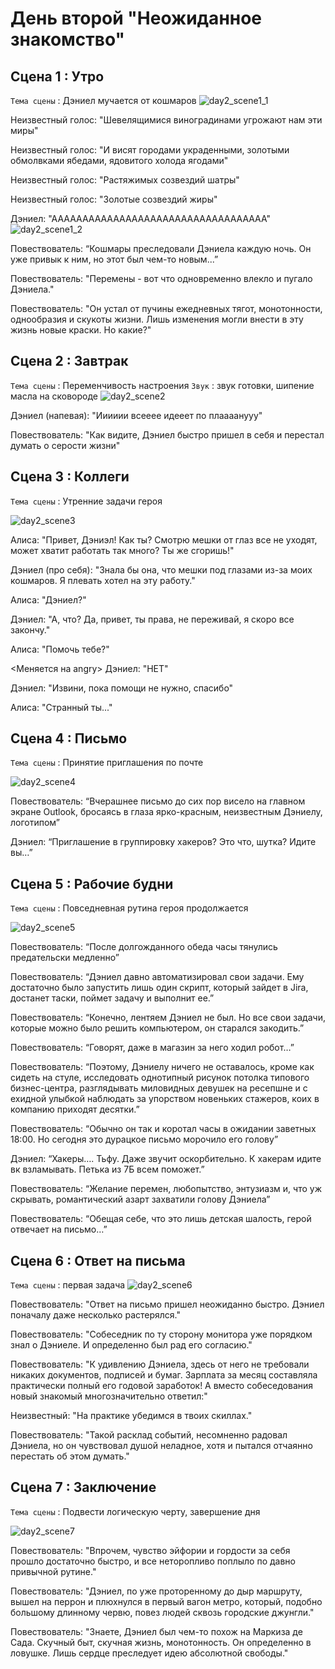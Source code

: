 # День второй "Неожиданное знакомство"

## Сцена 1 : Утро
`Тема сцены` : Дэниел мучается от кошмаров
![day2_scene1_1](https://github.com/Yarik7Fedorov/NovellaUrfu/assets/92790655/ebc7d85d-ddaa-485f-92cd-d40ca2bdf731)



Неизвестный голос: "Шевелящимися виноградинами угрожают нам эти миры"

Неизвестный голос: "И висят городами украденными, золотыми обмолвками ябедами, ядовитого холода ягодами"

Неизвестный голос: "Растяжимых созвездий шатры"

Неизвестный голос: "Золотые созвездий жиры"

Дэниел: "ААААААААААААААААААААААААААААААААААА"
![day2_scene1_2](https://github.com/Yarik7Fedorov/NovellaUrfu/assets/92790655/92e72d12-1005-4142-a3bc-a9b5df82179e)

Повествователь: “Кошмары преследовали Дэниела каждую ночь. Он уже привык к ним, но этот был чем-то новым...”

Повествователь: "Перемены - вот что одновременно влекло и пугало Дэниела."

Повествователь: "Он устал от пучины ежедневных тягот, монотонности, однообразия и скукоты жизни. Лишь изменения могли внести в эту жизнь новые краски. Но какие?"

## Сцена 2 : Завтрак

`Тема сцены` : Переменчивость настроения
`Звук` : звук готовки, шипение масла на сковороде
![day2_scene2](https://github.com/Yarik7Fedorov/NovellaUrfu/assets/92790655/a01877a8-ffe5-45ef-b91d-80a006641c98)


Дэниел (напевая): "Ииииии всееее идееет по плаааанууу"

Повествователь: "Как видите, Дэниел быстро пришел в себя и перестал думать о серости жизни"

## Сцена 3 : Коллеги

`Тема сцены` : Утренние задачи героя

![day2_scene3](https://github.com/Yarik7Fedorov/NovellaUrfu/assets/92790655/add404f6-966e-4538-9e58-bca78fa9c050)


Алиса: "Привет, Дэниэл! Как ты? Смотрю мешки от глаз все не уходят, может хватит работать так много? Ты же сгоришь!"

Дэниел (про себя): "Знала бы она, что мешки под глазами из-за моих кошмаров. Я плевать хотел на эту работу."

Алиса: "Дэниел?"

Дэниел: "А, что? Да, привет, ты права, не переживай, я скоро все закончу."

Алиса: "Помочь тебе?"

<Меняется на angry>
Дэниел: "НЕТ"

Дэниел: "Извини, пока помощи не нужно, спасибо"

Алиса: "Странный ты..."

## Сцена 4 : Письмо

`Тема сцены` : Принятие приглашения по почте

![day2_scene4](https://github.com/Yarik7Fedorov/NovellaUrfu/assets/92790655/3cef299c-18bd-40f5-9683-f5ce415d0df2)


Повествователь: “Вчерашнее письмо до сих пор висело на главном экране Outlook, бросаясь в глаза ярко-красным, неизвестным Дэниелу, логотипом”

Дэниел: “Приглашение в группировку хакеров? Это что, шутка? Идите вы…”

## Сцена 5 : Рабочие будни

`Тема сцены` : Повседневная рутина героя продолжается

![day2_scene5](https://github.com/Yarik7Fedorov/NovellaUrfu/assets/92790655/3f1d8135-9c68-46a2-a6d7-39e824fce801)


Повествователь: “После долгожданного обеда часы тянулись предательски медленно”

Повествователь: “Дэниел давно автоматизировал свои задачи. Ему достаточно было запустить лишь один скрипт, который зайдет в Jira, достанет таски, поймет задачу и выполнит ее.”

Повествователь: “Конечно, лентяем Дэниел не был. Но все свои задачи, которые можно было решить компьютером, он старался закодить.”

Повествователь: “Говорят,  даже в магазин за него ходил робот…”

Повествователь: “Поэтому, Дэниелу ничего не оставалось, кроме как сидеть на стуле, исследовать однотипный рисунок потолка типового бизнес-центра, разглядывать миловидных девушек на ресепшне и с ехидной улыбкой наблюдать за упорством новеньких стажеров, коих в компанию приходят десятки.” 

Повествователь: “Обычно он так и коротал часы в ожидании заветных 18:00. Но сегодня это дурацкое письмо морочило его голову”

Дэниел: “Хакеры…. Тьфу. Даже звучит оскорбительно. К хакерам идите вк взламывать. Петька из 7Б всем поможет.”

Повествователь: “Желание перемен, любопытство, энтузиазм и, что уж скрывать, романтический азарт захватили голову Дэниела”

Повествователь: “Обещая себе, что это лишь детская шалость, герой отвечает на письмо…”

## Сцена 6 : Ответ на письма

`Teма сцены` : первая задача
![day2_scene6](https://github.com/Yarik7Fedorov/NovellaUrfu/assets/92790655/048b584b-a1a6-4ccf-99f0-bf583cf0026d)


Повествователь: "Ответ на письмо пришел неожиданно быстро. Дэниел поначалу даже несколько растерялся."

Повествователь: "Собеседник по ту сторону монитора уже порядком знал о Дэниеле. И определенно был рад его согласию."

Повествователь: "К удивлению Дэниела, здесь от него не требовали никаких документов, подписей и бумаг. Зарплата за месяц составляла практически полный его годовой заработок! А вместо собеседования новый знакомый многозначительно ответил:"

Неизвестный: "На практике убедимся в твоих скиллах."

Повествователь: "Такой расклад событий, несомненно радовал Дэниела, но он чувствовал душой неладное, хотя и пытался отчаянно перестать об этом думать."

## Сцена 7 : Заключение

`Тема сцены` : Подвести логическую черту, завершение дня

![day2_scene7](https://github.com/Yarik7Fedorov/NovellaUrfu/assets/92790655/93f4d9d7-8701-4164-8839-d01f8af551d2)


Повествователь: "Впрочем, чувство эйфории и гордости за себя прошло достаточно быстро, и все неторопливо поплыло по давно привычной рутине."

Повествователь: "Дэниел, по уже проторенному до дыр маршруту, вышел на перрон и плюхнулся в первый вагон метро, который, подобно большому длинному червю, повез людей сквозь городские джунгли."

Повествователь: "Знаете, Дэниел был чем-то похож на Маркиза де Сада. Скучный быт, скучная жизнь, монотонность. Он определенно в ловушке. Лишь сердце преследует идею абсолютной свободы."
